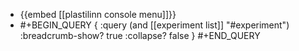 - {{embed [[plastilinn console menu]]}}
- #+BEGIN_QUERY
  { :query (and [[experiment list]] "#experiment")
  :breadcrumb-show? true
  :collapse? false
  }
  #+END_QUERY